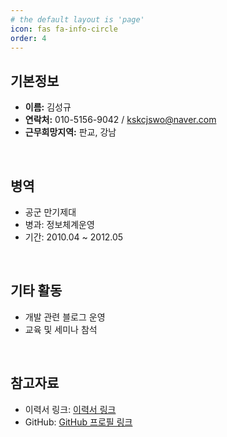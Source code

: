 ```yaml
---
# the default layout is 'page'
icon: fas fa-info-circle
order: 4
---
```


## 기본정보

- **이름:** 김성규
- **연락처:** 010-5156-9042 / kskcjswo@naver.com
- **근무희망지역:** 판교, 강남

<br>

## 병역

- 공군 만기제대
- 병과: 정보체계운영
- 기간: 2010.04 ~ 2012.05

<br>

## 기타 활동

- 개발 관련 블로그 운영
- 교육 및 세미나 참석

<br>

## 참고자료

- 이력서 링크: [이력서 링크](https://dudungja.github.io)
- GitHub: [GitHub 프로필 링크](https://github.com/Sungkyu118?tab=repositories)
